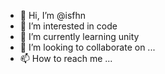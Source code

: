 - 👋 Hi, I’m @isfhn
- 👀 I’m interested in code
- 🌱 I’m currently learning unity
- 💞️ I’m looking to collaborate on ...
- 📫 How to reach me ...

<!---
isfhn/isfhn is a ✨ special ✨ repository because its `README.md` (this file) appears on your GitHub profile.
You can click the Preview link to take a look at your changes.
--->
